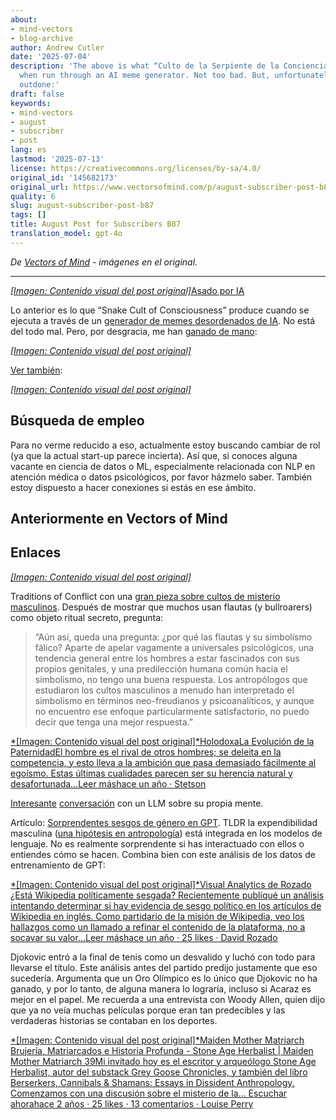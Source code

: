 ```yaml
---
about:
- mind-vectors
- blog-archive
author: Andrew Cutler
date: '2025-07-04'
description: 'The above is what “Culto de la Serpiente de la Conciencia” produces
  when run through an AI meme generator. Not too bad. But, unfortunately, I have been
  outdone:'
draft: false
keywords:
- mind-vectors
- august
- subscriber
- post
lang: es
lastmod: '2025-07-13'
license: https://creativecommons.org/licenses/by-sa/4.0/
original_id: '145682173'
original_url: https://www.vectorsofmind.com/p/august-subscriber-post-b87
quality: 6
slug: august-subscriber-post-b87
tags: []
title: August Post for Subscribers B87
translation_model: gpt-4o
---
```


*De [Vectors of Mind](https://www.vectorsofmind.com/p/august-subscriber-post-b87) - imágenes en el original.*

---

[*[Imagen: Contenido visual del post original]*](https://substackcdn.com/image/fetch/$s_!QA83!,f_auto,q_auto:good,fl_progressive:steep/https%3A%2F%2Fsubstack-post-media.s3.amazonaws.com%2Fpublic%2Fimages%2Fbe9f2b8d-89ef-42f0-882b-a7e455130acf_1280x960.heic)[Asado por IA](https://glif.app/@drewcut/runs/z7k0wf7tat6rs00y02qispyb)

Lo anterior es lo que “Snake Cult of Consciousness” produce cuando se ejecuta a través de un [generador de memes desordenados de IA](https://glif.app/glifs/clxu9v51z000630p93eqvefx8). No está del todo mal. Pero, por desgracia, me han [ganado de mano](https://serpentessa.com/):

[*[Imagen: Contenido visual del post original]*](https://substackcdn.com/image/fetch/$s_!KiPq!,f_auto,q_auto:good,fl_progressive:steep/https%3A%2F%2Fsubstack-post-media.s3.amazonaws.com%2Fpublic%2Fimages%2F70f3bc66-08fb-4e20-bf1a-7d28231ba799_1170x450.jpeg)

[Ver también](http://www.soulevolution.org/obs/obs-intro.html):

[*[Imagen: Contenido visual del post original]*](https://substackcdn.com/image/fetch/$s_!9Y4p!,f_auto,q_auto:good,fl_progressive:steep/https%3A%2F%2Fsubstack-post-media.s3.amazonaws.com%2Fpublic%2Fimages%2Fcbfec26a-e06d-4a49-a0e7-72cee37d6af3_583x215.jpeg)

## Búsqueda de empleo

Para no verme reducido a eso, actualmente estoy buscando cambiar de rol (ya que la actual start-up parece incierta). Así que, si conoces alguna vacante en ciencia de datos o ML, especialmente relacionada con NLP en atención médica o datos psicológicos, por favor házmelo saber. También estoy dispuesto a hacer conexiones si estás en ese ámbito.

## Anteriormente en Vectors of Mind

## Enlaces

[*[Imagen: Contenido visual del post original]*](https://substackcdn.com/image/fetch/$s_!95Qh!,f_auto,q_auto:good,fl_progressive:steep/https%3A%2F%2Fsubstack-post-media.s3.amazonaws.com%2Fpublic%2Fimages%2F95174c6a-d1fa-43d9-9f5d-dd0b08a38e1d_1344x896.png)

Traditions of Conflict con una [gran pieza sobre cultos de misterio masculinos](https://traditionsofconflict.com/blog/2018/1/31/on-secret-cults-and-male-dominance). Después de mostrar que muchos usan flautas (y bullroarers) como objeto ritual secreto, pregunta:

> “Aún así, queda una pregunta: ¿por qué las flautas y su simbolismo fálico? Aparte de apelar vagamente a universales psicológicos, una tendencia general entre los hombres a estar fascinados con sus propios genitales, y una predilección humana común hacia el simbolismo, no tengo una buena respuesta. Los antropólogos que estudiaron los cultos masculinos a menudo han interpretado el simbolismo en términos neo-freudianos y psicoanalíticos, y aunque no encuentro ese enfoque particularmente satisfactorio, no puedo decir que tenga una mejor respuesta.”

[*[Imagen: Contenido visual del post original]*HolodoxaLa Evolución de la PaternidadEl hombre es el rival de otros hombres; se deleita en la competencia, y esto lleva a la ambición que pasa demasiado fácilmente al egoísmo. Estas últimas cualidades parecen ser su herencia natural y desafortunada…Leer máshace un año · Stetson](https://stetson.substack.com/p/the-evolution-of-fatherhood?utm_source=substack&utm_campaign=post_embed&utm_medium=web)

[Interesante](https://twitter.com/repligate/status/1814100233690710037) [conversación](https://generative.ink/artifacts/surface-tension/) con un LLM sobre su propia mente.

Artículo: [Sorprendentes sesgos de género en GPT](https://twitter.com/ValerioCapraro/status/1810282442328043806). TLDR la expendibilidad masculina ([una hipótesis en antropología](https://en.wikipedia.org/wiki/Male_expendability)) está integrada en los modelos de lenguaje. No es realmente sorprendente si has interactuado con ellos o entiendes cómo se hacen. Combina bien con este análisis de los datos de entrenamiento de GPT:

[*[Imagen: Contenido visual del post original]*Visual Analytics de Rozado ¿Está Wikipedia políticamente sesgada? Recientemente publiqué un análisis intentando determinar si hay evidencia de sesgo político en los artículos de Wikipedia en inglés. Como partidario de la misión de Wikipedia, veo los hallazgos como un llamado a refinar el contenido de la plataforma, no a socavar su valor…Leer máshace un año · 25 likes · David Rozado](https://davidrozado.substack.com/p/is-wikipedia-politically-biased?utm_source=substack&utm_campaign=post_embed&utm_medium=web)

Djokovic entró a la final de tenis como un desvalido y luchó con todo para llevarse el título. Este análisis antes del partido predijo justamente que eso sucedería. Argumenta que un Oro Olímpico es lo único que Djokovic no ha ganado, y por lo tanto, de alguna manera lo lograría, incluso si Acaraz es mejor en el papel. Me recuerda a una entrevista con Woody Allen, quien dijo que ya no veía muchas películas porque eran tan predecibles y las verdaderas historias se contaban en los deportes.

[*[Imagen: Contenido visual del post original]*Maiden Mother Matriarch Brujería, Matriarcados e Historia Profunda - Stone Age Herbalist | Maiden Mother Matriarch 39Mi invitado hoy es el escritor y arqueólogo Stone Age Herbalist, autor del substack Grey Goose Chronicles, y también del libro Berserkers, Cannibals & Shamans: Essays in Dissident Anthropology. Comenzamos con una discusión sobre el misterio de la… Escuchar ahorahace 2 años · 25 likes · 13 comentarios · Louise Perry](https://www.louiseperry.co.uk/p/witchcraft-matriarchies-and-deep?utm_source=substack&utm_campaign=post_embed&utm_medium=web)